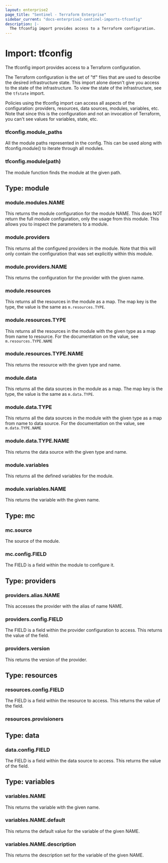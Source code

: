```yaml
---
layout: enterprise2
page_title: "Sentinel - Terraform Enterprise"
sidebar_current: "docs-enterprise2-sentinel-imports-tfconfig"
description: |-
  The tfconfig import provides access to a Terraform configuration.
---
```


# Import: tfconfig

The tfconfig import provides access to a Terraform configuration.

The Terraform configuration is the set of "tf" files that are used
to describe the desired infrastructure state. This import alone doesn't
give you access to the state of the infrastructure. To view the state
of the infrastructure, see the `tfstate` import.

Policies using the tfconfig import can access all aspects of the configuration:
providers, resources, data sources, modules, variables, etc. Note that since
this is the configuration and not an invocation of Terraform, you can't see
values for variables, state, etc.

### tfconfig.module_paths

All the module paths represented in the config. This can be used along
with tfconfig.module() to iterate through all modules.

### tfconfig.module(path)

The module function finds the module at the given path.

## Type: module

### module.modules.NAME

This returns the module configuration for the module NAME. This
does NOT return the full module configuration, only the usage from
this module. This allows you to inspect the parameters to a module.

### module.providers

This returns all the configured providers in the module. Note
that this will only contain the configuration that was set explicitly
within this module.

### module.providers.NAME

This returns the configuration for the provider with the given name.

### module.resources

This returns all the resources in the module as a map. The map
key is the type, the value is the same as `m.resources.TYPE`.

### module.resources.TYPE

This returns all the resources in the module with the given type
as a map from name to resource. For the documentation on the
value, see `m.resources.TYPE.NAME`

### module.resources.TYPE.NAME

This returns the resource with the given type and name.

### module.data

This returns all the data sources in the module as a map. The map
key is the type, the value is the same as `m.data.TYPE`.

### module.data.TYPE

This returns all the data sources in the module with the given type
as a map from name to data source. For the documentation on the
value, see `m.data.TYPE.NAME`

### module.data.TYPE.NAME

This returns the data source with the given type and name.

### module.variables

This returns all the defined variables for the module.

### module.variables.NAME

This returns the variable with the given name.

## Type: mc

### mc.source

The source of the module.

### mc.config.FIELD

The FIELD is a field within the module to configure it.

## Type: providers

### providers.alias.NAME

This accesses the provider with the alias of name NAME.

### providers.config.FIELD

The FIELD is a field within the provider configuration to access.
This returns the value of the field.

### providers.version

This returns the version of the provider.

## Type: resources

### resources.config.FIELD

The FIELD is a field within the resource to access. This returns the
value of the field.

### resources.provisioners

## Type: data

### data.config.FIELD

The FIELD is a field within the data source to access. This returns the
value of the field.

## Type: variables

### variables.NAME

This returns the variable with the given name.

### variables.NAME.default

This returns the default value for the variable of the given NAME.

### variables.NAME.description

This returns the description set for the variable of the given NAME.
